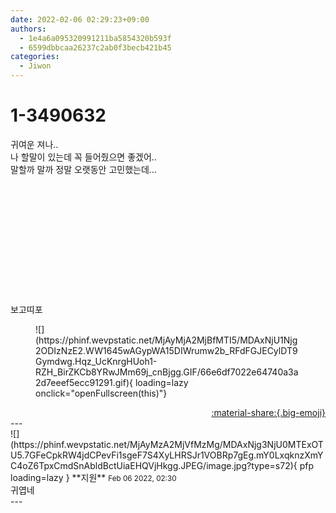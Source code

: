 ```yaml
---
date: 2022-02-06 02:29:23+09:00
authors:
  - 1e4a6a095320991211ba5854320b593f
  - 6599dbbcaa26237c2ab0f3becb421b45
categories:
  - Jiwon
---
```


# 1-3490632

<div class="post-container" markdown="1">
<div class="content-container md-sidebar__scrollwrap" markdown="1">

귀여운 져나..<br>나 할말이 있는데 꼭 들어줬으면 좋겠어..<br>말할까 말까 정말 오랫동안 고민했는데...<br><br><br><br><br><br><br><br><br><br><br><br><br>보고띠포
<figure markdown="1">
![](https://phinf.wevpstatic.net/MjAyMjA2MjBfMTI5/MDAxNjU1Njg2ODIzNzE2.WW1645wAGypWA15DIWrumw2b_RFdFGJECylDT9Gymdwg.Hqz_UcKnrgHUoh1-RZH_BirZKCb8YRwJMm69j_cnBjgg.GIF/66e6df7022e64740a3a2d7eeef5ecc91291.gif){ loading=lazy onclick="openFullscreen(this)"}
</figure>


</div>
</div>

<div style="text-align: right;" markdown="1">
<a href="https://weverse.io/fromis9/fanpost/1-3490632" style="text-align: right;">:material-share:{.big-emoji}</a>
</div>
---

<div class="comments-container md-sidebar__scrollwrap" markdown="1">
<div class="comment" markdown="1">
<div class='id-container' markdown="1">
![](https://phinf.wevpstatic.net/MjAyMzA2MjVfMzMg/MDAxNjg3NjU0MTExOTU5.7GFeCpkRW4jdCPevFi1sgeF7S4XyLHRSJr1VOBRp7gEg.mY0LxqknzXmYC4oZ6TpxCmdSnAbldBctUiaEHQVjHkgg.JPEG/image.jpg?type=s72){ pfp loading=lazy }
**<span class="artist">지원</span>** <small>Feb 06 2022, 02:30</small><br>
</div>
<div class='comment-body' markdown="1">
귀엽네
</div>
</div>
</div>
---
